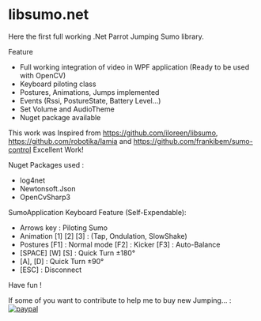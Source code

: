 # libsumo.net 

Here the first full working .Net Parrot Jumping Sumo library.

Feature
 - Full working integration of video in WPF application (Ready to be used with OpenCV)
 - Keyboard piloting class
 - Postures, Animations, Jumps implemented
 - Events (Rssi, PostureState, Battery Level...) 
 - Set Volume and AudioTheme 
 - Nuget package available 
 
 This work was Inspired from https://github.com/iloreen/libsumo, https://github.com/robotika/lamia and https://github.com/frankibem/sumo-control Excellent Work!

Nuget Packages used :
 - log4net
 - Newtonsoft.Json
 - OpenCvSharp3
 
SumoApplication Keyboard Feature (Self-Expendable):
 - Arrows key : Piloting Sumo
 - Animation [1] [2] [3] :  (Tap, Ondulation, SlowShake)
 - Postures  [F1] : Normal mode
             [F2] : Kicker
             [F3] : Auto-Balance
 - [SPACE] [W] [S] : Quick Turn ±180°
 - [A], [D] : Quick Turn ±90°
 - [ESC] : Disconnect
 
Have fun !


If some of you want to contribute to help me to buy  new Jumping... :
[![paypal](https://www.paypalobjects.com/en_US/i/btn/btn_donateCC_LG.gif)](https://paypal.me/pools/c/82madPSBJJ)

